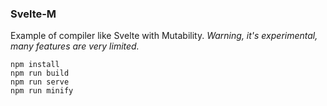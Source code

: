 
### Svelte-M

Example of compiler like Svelte with Mutability.
*Warning, it's experimental, many features are very limited.*

```
npm install
npm run build
npm run serve
npm run minify
```
